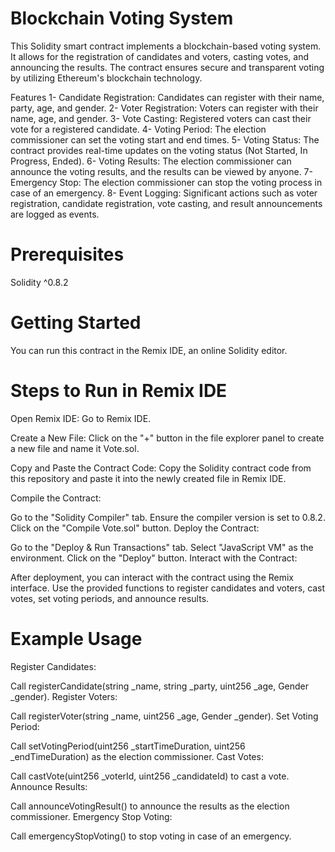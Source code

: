 # Blockchain Voting System
This Solidity smart contract implements a blockchain-based voting system. It allows for the registration of candidates and voters, casting votes, and announcing the results. The contract ensures secure and transparent voting by utilizing Ethereum's blockchain technology.

Features
1- Candidate Registration: Candidates can register with their name, party, age, and gender.
2- Voter Registration: Voters can register with their name, age, and gender.
3- Vote Casting: Registered voters can cast their vote for a registered candidate.
4- Voting Period: The election commissioner can set the voting start and end times.
5- Voting Status: The contract provides real-time updates on the voting status (Not Started, In Progress, Ended).
6- Voting Results: The election commissioner can announce the voting results, and the results can be viewed by anyone.
7- Emergency Stop: The election commissioner can stop the voting process in case of an emergency.
8- Event Logging: Significant actions such as voter registration, candidate registration, vote casting, and result announcements are logged as events.

# Prerequisites
Solidity ^0.8.2

# Getting Started
You can run this contract in the Remix IDE, an online Solidity editor.

# Steps to Run in Remix IDE
Open Remix IDE: Go to Remix IDE.

Create a New File: Click on the "+" button in the file explorer panel to create a new file and name it Vote.sol.

Copy and Paste the Contract Code: Copy the Solidity contract code from this repository and paste it into the newly created file in Remix IDE.

Compile the Contract:

Go to the "Solidity Compiler" tab.
Ensure the compiler version is set to 0.8.2.
Click on the "Compile Vote.sol" button.
Deploy the Contract:

Go to the "Deploy & Run Transactions" tab.
Select "JavaScript VM" as the environment.
Click on the "Deploy" button.
Interact with the Contract:

After deployment, you can interact with the contract using the Remix interface.
Use the provided functions to register candidates and voters, cast votes, set voting periods, and announce results.

# Example Usage

Register Candidates:

Call registerCandidate(string _name, string _party, uint256 _age, Gender _gender).
Register Voters:

Call registerVoter(string _name, uint256 _age, Gender _gender).
Set Voting Period:

Call setVotingPeriod(uint256 _startTimeDuration, uint256 _endTimeDuration) as the election commissioner.
Cast Votes:

Call castVote(uint256 _voterId, uint256 _candidateId) to cast a vote.
Announce Results:

Call announceVotingResult() to announce the results as the election commissioner.
Emergency Stop Voting:

Call emergencyStopVoting() to stop voting in case of an emergency.
